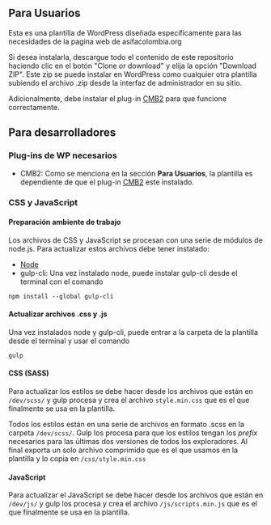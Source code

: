 ## Para Usuarios
Esta es una plantilla de WordPress diseñada específicamente para las necesidades de la pagina web de asifacolombia.org

Si desea instalarla, descargue todo el contenido de este repositorio haciendo clic en el botón "Clone or download" y elija la opción "Download ZIP". Este zip se puede instalar en WordPress como cualquier otra plantilla subiendo el archivo .zip desde la interfaz de administrador en su sitio.

Adicionalmente, debe instalar el plug-in [CMB2](https://srd.wordpress.org/plugins/cmb2/) para que funcione correctamente.

## Para desarrolladores

### Plug-ins de WP necesarios
- CMB2: Como se menciona en la sección **Para Usuarios**, la plantilla es dependiente de que el plug-in [CMB2](https://srd.wordpress.org/plugins/cmb2/) este instalado.

### CSS y JavaScript

#### Preparación ambiente de trabajo
Los archivos de CSS y JavaScript se procesan con una serie de módulos de node.js. Para actualizar estos archivos debe tener instalado:
- [Node](https://nodejs.org)
- gulp-cli: Una vez instalado node, puede instalar gulp-cli desde el terminal con el comando
``` shell
npm install --global gulp-cli
```

#### Actualizar archivos .css y .js
Una vez instalados node y gulp-cli, puede entrar a la carpeta de la plantilla desde el terminal y usar el comando
``` shell
gulp
```

#### CSS (SASS)
Para actualizar los estilos se debe hacer desde los archivos que están en `/dev/scss/` y gulp procesa y crea el archivo `style.min.css` que es el que finalmente se usa en la plantilla.

Todos los estilos están en una serie de archivos en formato .scss en la carpeta `/dev/scss/`.
Gulp los procesa para que los estilos tengan los *prefix* necesarios para las últimas dos versiones de todos los exploradores. Al final exporta un solo archivo comprimido que es el que usamos en la plantilla y lo copia en `/css/style.min.css`

#### JavaScript
Para actualizar el JavaScript se debe hacer desde los archivos que están en `/dev/js/` y gulp los procesa y crea el archivo `/js/scripts.min.js` que es el que finalmente se usa en la plantilla.
